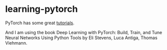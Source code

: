 # learning-pytorch

PyTorch has some great [tutorials](https://pytorch.org/tutorials/).

And I am using the book Deep Learning with PyTorch: Build, Train, and Tune Neural Networks Using Python Tools by Eli Stevens, Luca Antiga, Thomas Viehmann.
